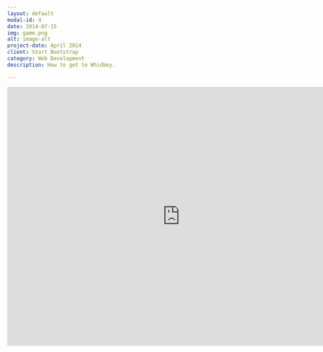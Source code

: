 ```yaml
---
layout: default
modal-id: 4
date: 2014-07-15
img: game.png
alt: image-alt
project-date: April 2014
client: Start Bootstrap
category: Web Development
description: How to get to Whidbey. 

---
```



<iframe src="https://www.google.com/maps/embed?pb=!1m14!1m8!1m3!1d681924.2191803784!2d-122.56310136571958!3d48.11474027203482!3m2!1i1024!2i768!4f13.1!3m3!1m2!1s0x0%3A0x28c6c863362a9fe9!2sCrockett+Farm+LLC!5e0!3m2!1sen!2sus!4v1411327852963" width="800" height="600" frameborder="0" style="border:0"></iframe>